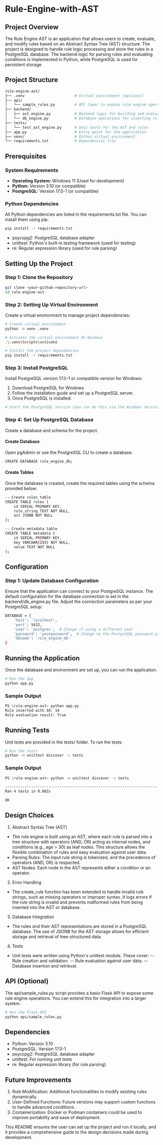 # Rule-Engine-with-AST

## Project Overview
The Rule Engine AST is an application that allows users to create, evaluate, and modify rules based on an Abstract Syntax Tree (AST) structure. The project is designed to handle rule logic processing and store the rules in a PostgreSQL database. The backend logic for parsing rules and evaluating conditions is implemented in Python, while PostgreSQL is used for persistent storage.

## Project Structure
```bash
rule-engine-ast/
├── .venv                       # Virtual environment (optional)
├── api/
│   └── sample_rules.py         # API layer to expose rule engine operations 
├── backend/
│   ├── ast_engine.py           # Backend logic for building and evaluating AST
│   └── db_engine.py            # Database operations for inserting rules
├── tests/
│   └── test_ast_engine.py      # Unit tests for the AST and rules
├── app.py                      # Entry point for the application
├── venv/                       # Python virtual environment
└── requirements.txt            # Dependencies file
```

## Prerequisites
### System Requirements
- **Operating System:** Windows 11 (Used for development)
- **Python:** Version 3.10 (or compatible)
- **PostgreSQL:** Version 17.0-1 (or compatible)

### Python Dependencies
All Python dependencies are listed in the requirements.txt file. You can install them using pip.
```bash
pip install -r requirements.txt
```
- psycopg2: PostgreSQL database adapter
- unittest: Python's built-in testing framework (used for testing)
- re: Regular expression library (used for rule parsing)

## Setting Up the Project
### Step 1: Clone the Repository
```bash
git clone <your-github-repository-url>
cd rule-engine-ast
```

### Step 2: Setting Up Virtual Environment
Create a virtual environment to manage project dependencies:
```bash
# Create virtual environment
python -m venv .venv

# Activate the virtual environment On Windows
.\.venv\Scripts\activate

# Install the project dependencies
pip install -r requirements.txt
```

### Step 3: Install PostgreSQL

Install PostgreSQL version 17.0-1 or compatible version for Windows:
1. Download PostgreSQL for Windows
2. Follow the installation guide and set up a PostgreSQL server.
3. Once PostgreSQL is installed:
```bash
# Start the PostgreSQL service (you can do this via the Windows Services manager)
```

### Step 4: Set Up PostgreSQL Database
Create a database and schema for the project.
#### Create Database
Open pgAdmin or use the PostgreSQL CLI to create a database.
``` bash
CREATE DATABASE rule_engine_db;
```

#### Create Tables
Once the database is created, create the required tables using the schema provided below:
```bash
-- Create rules table
CREATE TABLE rules (
    id SERIAL PRIMARY KEY,
    rule_string TEXT NOT NULL,
    ast JSONB NOT NULL
);

-- Create metadata table
CREATE TABLE metadata (
    id SERIAL PRIMARY KEY,
    key VARCHAR(255) NOT NULL,
    value TEXT NOT NULL
);
```

## Configuration
### Step 1: Update Database Configuration
Ensure that the application can connect to your PostgreSQL instance. The default configuration for the database connection is set in the backend/db_engine.py file. Adjust the connection parameters as per your PostgreSQL setup:
```bash
DATABASE = {
    'host': 'localhost',
    'port': 5432,
    'user': 'postgres',  # Change if using a different user
    'password': 'yourpassword',  # Change to the PostgreSQL password you set
    'dbname': 'rule_engine_db'
}
```

## Running the Application
Once the database and environment are set up, you can run the application.
```bash
# Run the app
python app.py
```
### Sample Output
```bash
PS \rule-engine-ast> python app.py
Rule inserted with ID: 14
Rule evaluation result: True
```

## Running Tests
Unit tests are provided in the tests/ folder. To run the tests:
```bash
# Run the tests
python -m unittest discover -s tests
```
### Sample Output
``` bash
PS \rule-engine-ast> python -m unittest discover -s tests

----------------------------------------------------------------------
Ran 4 tests in 0.002s

OK
```

## Design Choices
1. Abstract Syntax Tree (AST)
- The rule engine is built using an AST, where each rule is parsed into a tree structure with operators (AND, OR) acting as internal nodes, and conditions (e.g., age > 30) as leaf nodes. This structure allows the flexible combination of rules and easy evaluation against user data.
- Parsing Rules: The input rule string is tokenized, and the precedence of operators (AND, OR) is respected.
- AST Nodes: Each node in the AST represents either a condition or an operator.

2. Error Handling
- The create_rule function has been extended to handle invalid rule strings, such as missing operators or improper syntax. It logs errors if the rule string is invalid and prevents malformed rules from being inserted into the AST or database.

3. Database Integration
- The rules and their AST representations are stored in a PostgreSQL database. The use of JSONB for the AST storage allows for efficient storage and retrieval of tree-structured data.

4. Tests
- Unit tests were written using Python's unittest module. These cover:
-- Rule creation and validation.
-- Rule evaluation against user data.
-- Database insertion and retrieval.

## API (Optional)
The api/sample_rules.py script provides a basic Flask API to expose some rule engine operations. You can extend this for integration into a larger system.
```bash
# Run the Flask API
python api/sample_rules.py
```

## Dependencies
- Python: Version 3.10
- PostgreSQL: Version 17.0-1
- psycopg2: PostgreSQL database adapter
- unittest: For running unit tests
- re: Regular expression library (for rule parsing)

## Future Improvements
1. Rule Modification: Additional functionalities to modify existing rules dynamically.
2. User-Defined Functions: Future versions may support custom functions to handle advanced conditions.
3. Containerization: Docker or Podman containers could be used to improve portability and ease of deployment.


This README ensures the user can set up the project and run it locally, and it provides a comprehensive guide to the design decisions made during development.